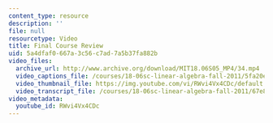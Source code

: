 ```yaml
---
content_type: resource
description: ''
file: null
resourcetype: Video
title: Final Course Review
uid: 5a4dfaf0-667a-3c56-c7ad-7a5b37fa882b
video_files:
  archive_url: http://www.archive.org/download/MIT18.06S05_MP4/34.mp4
  video_captions_file: /courses/18-06sc-linear-algebra-fall-2011/5fa20eaa1aed563bad8c7b5c46b8dc73_RWvi4Vx4CDc.vtt
  video_thumbnail_file: https://img.youtube.com/vi/RWvi4Vx4CDc/default.jpg
  video_transcript_file: /courses/18-06sc-linear-algebra-fall-2011/67e85afc79dece185c29098155875c49_RWvi4Vx4CDc.pdf
video_metadata:
  youtube_id: RWvi4Vx4CDc
---
```

